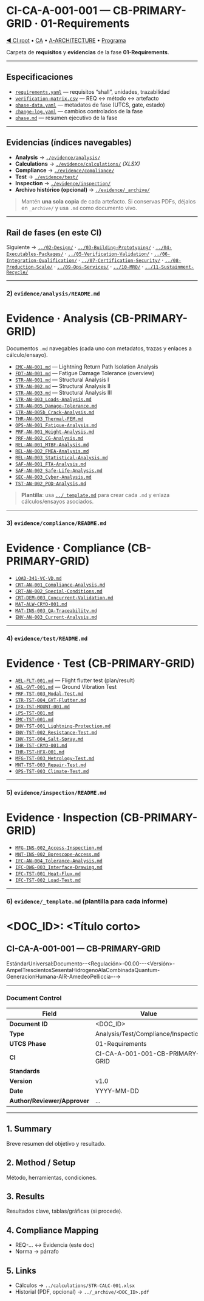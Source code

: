 # CI-CA-A-001-001 — CB-PRIMARY-GRID · 01-Requirements

[◀︎ CI root](../) • [CA](../../) • [A-ARCHITECTURE](../../../) • [Programa](../../../../)

Carpeta de **requisitos** y **evidencias** de la fase **01-Requirements**.

---

## Especificaciones
- [`requirements.yaml`](./requirements.yaml) — requisitos “shall”, unidades, trazabilidad
- [`verification-matrix.csv`](./verification-matrix.csv) — REQ ↔ método ↔ artefacto
- [`phase-data.yaml`](./phase-data.yaml) — metadatos de fase (UTCS, gate, estado)
- [`change-log.yaml`](./change-log.yaml) — cambios controlados de la fase
- [`phase.md`](./phase.md) — resumen ejecutivo de la fase

---

## Evidencias (índices navegables)
- **Analysis** → [`./evidence/analysis/`](./evidence/analysis/)
- **Calculations** → [`./evidence/calculations/`](./evidence/calculations/) *(XLSX)*
- **Compliance** → [`./evidence/compliance/`](./evidence/compliance/)
- **Test** → [`./evidence/test/`](./evidence/test/)
- **Inspection** → [`./evidence/inspection/`](./evidence/inspection/)
- **Archivo histórico (opcional)** → [`./evidence/_archive/`](./evidence/_archive/)

> Mantén **una sola copia** de cada artefacto. Si conservas PDFs, déjalos en `_archive/` y usa `.md` como documento vivo.

---

## Rail de fases (en este CI)
Siguiente → [`../02-Design/`](../02-Design/) · [`../03-Building-Prototyping/`](../03-Building-Prototyping/) · [`../04-Executables-Packages/`](../04-Executables-Packages/) · [`../05-Verification-Validation/`](../05-Verification-Validation/) · [`../06-Integration-Qualification/`](../06-Integration-Qualification/) · [`../07-Certification-Security/`](../07-Certification-Security/) · [`../08-Production-Scale/`](../08-Production-Scale/) · [`../09-Ops-Services/`](../09-Ops-Services/) · [`../10-MRO/`](../10-MRO/) · [`../11-Sustainment-Recycle/`](../11-Sustainment-Recycle/)

---

### 2) `evidence/analysis/README.md`


# Evidence · Analysis (CB-PRIMARY-GRID)

Documentos `.md` navegables (cada uno con metadatos, trazas y enlaces a cálculo/ensayo).

- [`EMC-AN-001.md`](./EMC-AN-001.md) — Lightning Return Path Isolation Analysis
- [`FDT-AN-001.md`](./FDT-AN-001.md) — Fatigue Damage Tolerance (overview)
- [`STR-AN-001.md`](./STR-AN-001.md) — Structural Analysis I
- [`STR-AN-002.md`](./STR-AN-002.md) — Structural Analysis II
- [`STR-AN-003.md`](./STR-AN-003.md) — Structural Analysis III
- [`STR-AN-003_Loads-Analysis.md`](./STR-AN-003_Loads-Analysis.md)
- [`STR-AN-005_Damage-Tolerance.md`](./STR-AN-005_Damage-Tolerance.md)
- [`STR-AN-005b_Crack-Analysis.md`](./STR-AN-005b_Crack-Analysis.md)
- [`THR-AN-003_Thermal-FEM.md`](./THR-AN-003_Thermal-FEM.md)
- [`OPS-AN-001_Fatigue-Analysis.md`](./OPS-AN-001_Fatigue-Analysis.md)
- [`PRF-AN-001_Weight-Analysis.md`](./PRF-AN-001_Weight-Analysis.md)
- [`PRF-AN-002_CG-Analysis.md`](./PRF-AN-002_CG-Analysis.md)
- [`REL-AN-001_MTBF-Analysis.md`](./REL-AN-001_MTBF-Analysis.md)
- [`REL-AN-002_FMEA-Analysis.md`](./REL-AN-002_FMEA-Analysis.md)
- [`REL-AN-003_Statistical-Analysis.md`](./REL-AN-003_Statistical-Analysis.md)
- [`SAF-AN-001_FTA-Analysis.md`](./SAF-AN-001_FTA-Analysis.md)
- [`SAF-AN-002_Safe-Life-Analysis.md`](./SAF-AN-002_Safe-Life-Analysis.md)
- [`SEC-AN-003_Cyber-Analysis.md`](./SEC-AN-003_Cyber-Analysis.md)
- [`TST-AN-002_POD-Analysis.md`](./TST-AN-002_POD-Analysis.md)

> **Plantilla**: usa [`../_template.md`](../_template.md) para crear cada `.md` y enlaza cálculos/ensayos asociados.


---

### 3) `evidence/compliance/README.md`

# Evidence · Compliance (CB-PRIMARY-GRID)

- [`LOAD-341-VC-VD.md`](./LOAD-341-VC-VD.md)
- [`CRT-AN-001_Compliance-Analysis.md`](./CRT-AN-001_Compliance-Analysis.md)
- [`CRT-AN-002_Special-Conditions.md`](./CRT-AN-002_Special-Conditions.md)
- [`CRT-DEM-003_Concurrent-Validation.md`](./CRT-DEM-003_Concurrent-Validation.md)
- [`MAT-ALW-CRYO-001.md`](./MAT-ALW-CRYO-001.md)
- [`MAT-INS-003_QA-Traceability.md`](./MAT-INS-003_QA-Traceability.md)
- [`ENV-AN-003_Current-Analysis.md`](./ENV-AN-003_Current-Analysis.md)


---

### 4) `evidence/test/README.md`

# Evidence · Test (CB-PRIMARY-GRID)

- [`AEL-FLT-001.md`](./AEL-FLT-001.md) — Flight flutter test (plan/result)
- [`AEL-GVT-001.md`](./AEL-GVT-001.md) — Ground Vibration Test
- [`PRF-TST-003_Modal-Test.md`](./PRF-TST-003_Modal-Test.md)
- [`STR-TST-004_GVT-Flutter.md`](./STR-TST-004_GVT-Flutter.md)
- [`IFX-TST-MOUNT-001.md`](./IFX-TST-MOUNT-001.md)
- [`LPS-TST-001.md`](./LPS-TST-001.md)
- [`EMC-TST-001.md`](./EMC-TST-001.md)
- [`ENV-TST-001_Lightning-Protection.md`](./ENV-TST-001_Lightning-Protection.md)
- [`ENV-TST-002_Resistance-Test.md`](./ENV-TST-002_Resistance-Test.md)
- [`ENV-TST-004_Salt-Spray.md`](./ENV-TST-004_Salt-Spray.md)
- [`THR-TST-CRYO-001.md`](./THR-TST-CRYO-001.md)
- [`THR-TST-HFX-001.md`](./THR-TST-HFX-001.md)
- [`MFG-TST-003_Metrology-Test.md`](./MFG-TST-003_Metrology-Test.md)
- [`MNT-TST-003_Repair-Test.md`](./MNT-TST-003_Repair-Test.md)
- [`OPS-TST-003_Climate-Test.md`](./OPS-TST-003_Climate-Test.md)


---

### 5) `evidence/inspection/README.md`

# Evidence · Inspection (CB-PRIMARY-GRID)

- [`MFG-INS-002_Access-Inspection.md`](./MFG-INS-002_Access-Inspection.md)
- [`MNT-INS-002_Borescope-Access.md`](./MNT-INS-002_Borescope-Access.md)
- [`IFC-AN-004_Tolerance-Analysis.md`](./IFC-AN-004_Tolerance-Analysis.md)
- [`IFC-DWG-003_Interface-Drawing.md`](./IFC-DWG-003_Interface-Drawing.md)
- [`IFC-TST-001_Heat-Flux.md`](./IFC-TST-001_Heat-Flux.md)
- [`IFC-TST-002_Load-Test.md`](./IFC-TST-002_Load-Test.md)


---

### 6) `evidence/_template.md` (plantilla para cada informe)


# <DOC_ID>: <Título corto>
## CI-CA-A-001-001 — CB-PRIMARY-GRID

EstándarUniversal:Documento-<Tipo>-<Regulación>-00.00-<NombreCamelCase>-<Secuencia>-<Versión>-AmpelTrescientosSesentaHidrogenoAlaCombinadaQuantum-GeneracionHumana-AIR-AmedeoPelliccia-<hash>-<UTCSDesde>→<UTCSHasta>

---

### Document Control
| Field | Value |
|---|---|
| **Document ID** | <DOC_ID> |
| **Type** | Analysis/Test/Compliance/Inspection |
| **UTCS Phase** | 01-Requirements |
| **CI** | CI-CA-A-001-001-CB-PRIMARY-GRID |
| **Standards** | <normas> |
| **Version** | v1.0 |
| **Date** | YYYY-MM-DD |
| **Author/Reviewer/Approver** | … |

---

## 1. Summary
Breve resumen del objetivo y resultado.

## 2. Method / Setup
Método, herramientas, condiciones.

## 3. Results
Resultados clave, tablas/gráficas (si procede).

## 4. Compliance Mapping
- REQ-… ↔ Evidencia (este doc)
- Norma → párrafo

## 5. Links
- Cálculos → `../calculations/STR-CALC-001.xlsx`
- Historial (PDF, opcional) → `../_archive/<DOC_ID>.pdf`
